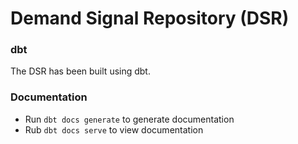 # Demand Signal Repository (DSR)

### dbt

The DSR has been built using dbt.

### Documentation
- Run `dbt docs generate` to generate documentation
- Rub `dbt docs serve` to view documentation

